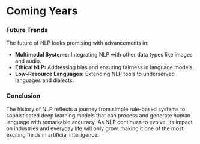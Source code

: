# Coming Years

### **Future Trends**

The future of NLP looks promising with advancements in:

* **Multimodal Systems:** Integrating NLP with other data types like images and audio.
* **Ethical NLP:** Addressing bias and ensuring fairness in language models.
* **Low-Resource Languages:** Extending NLP tools to underserved languages and dialects.

### Conclusion

The history of NLP reflects a journey from simple rule-based systems to sophisticated deep learning models that can process and generate human language with remarkable accuracy. As NLP continues to evolve, its impact on industries and everyday life will only grow, making it one of the most exciting fields in artificial intelligence.
